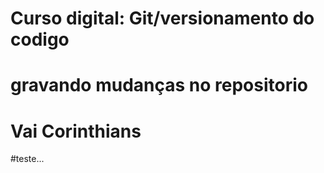 # Curso digital: Git/versionamento do codigo
# gravando mudanças no repositorio
# Vai Corinthians
#teste...
